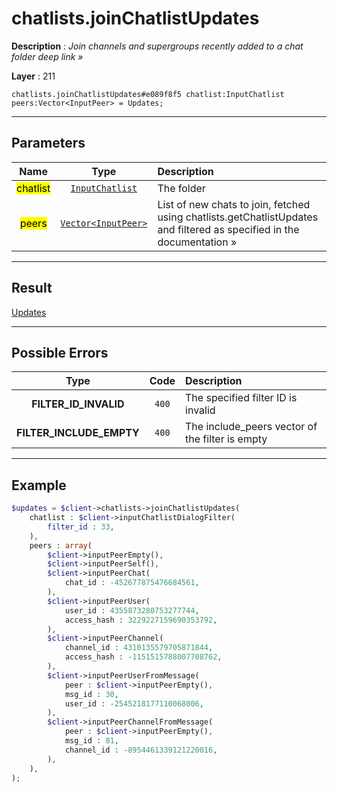 # chatlists.joinChatlistUpdates

**Description** : *Join channels and supergroups recently added to a chat folder deep link »*

**Layer** : 211

```tl
chatlists.joinChatlistUpdates#e089f8f5 chatlist:InputChatlist peers:Vector<InputPeer> = Updates;
```

---

## Parameters

| Name | Type | Description |
| :---: | :---: | :--- |
| <mark>chatlist</mark> | [`InputChatlist`](type/InputChatlist) | The folder |
| <mark>peers</mark> | [`Vector<InputPeer>`](type/InputPeer) | List of new chats to join, fetched using chatlists.getChatlistUpdates and filtered as specified in the documentation » |

---

## Result

[Updates](type/Updates)

---

## Possible Errors

| Type | Code | Description |
| :---: | :---: | :--- |
| **FILTER_ID_INVALID** | `400` | The specified filter ID is invalid |
| **FILTER_INCLUDE_EMPTY** | `400` | The include_peers vector of the filter is empty |

---

## Example

```php
$updates = $client->chatlists->joinChatlistUpdates(
	chatlist : $client->inputChatlistDialogFilter(
		filter_id : 33,
	),
	peers : array(
		$client->inputPeerEmpty(),
		$client->inputPeerSelf(),
		$client->inputPeerChat(
			chat_id : -452677875476684561,
		),
		$client->inputPeerUser(
			user_id : 4355873280753277744,
			access_hash : 3229227159690353792,
		),
		$client->inputPeerChannel(
			channel_id : 4310135579705871844,
			access_hash : -1151515788007708762,
		),
		$client->inputPeerUserFromMessage(
			peer : $client->inputPeerEmpty(),
			msg_id : 30,
			user_id : -2545218177110068006,
		),
		$client->inputPeerChannelFromMessage(
			peer : $client->inputPeerEmpty(),
			msg_id : 81,
			channel_id : -8954461339121220016,
		),
	),
);
```
